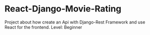 # React-Django-Movie-Rating
Project about how create an Api with Django-Rest Framework and use React for the frontend. Level: Beginner
